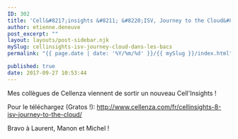 ```yaml
---
ID: 302
title: 'Cell&#8217;insights &#8211; &#8220;ISV, Journey to the Cloud&#8221; dans les bacs!'
author: etienne.deneuve
post_excerpt: ""
layout: layouts/post-sidebar.njk
mySlug: cellinsights-isv-journey-cloud-dans-les-bacs
permalink: "{{ page.date | date: '%Y/%m/%d' }}/{{ mySlug }}/index.html"

published: true
date: 2017-09-27 10:53:44
---
```

Mes collègues de Cellenza viennent de sortir un nouveau Cell'Insights !

Pour le téléchargez (Gratos !): http://www.cellenza.com/fr/cellinsights-8-isv-journey-to-the-cloud/

Bravo à Laurent, Manon et Michel !